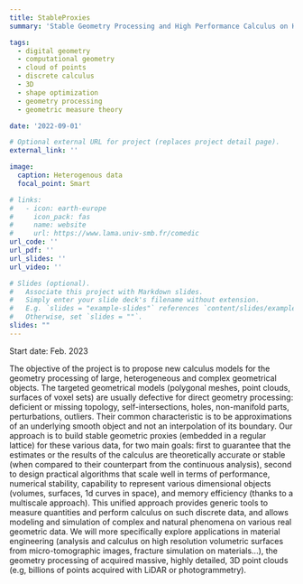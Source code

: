 ```yaml
---
title: StableProxies
summary: 'Stable Geometry Processing and High Performance Calculus on Heterogeneous Geometrical Data (ANR project ANR-22-CE46) Feb. 2023 - Jan. 2028 / Team Leader LAMA'

tags:
  - digital geometry
  - computational geometry
  - cloud of points
  - discrete calculus
  - 3D
  - shape optimization
  - geometry processing
  - geometric measure theory

date: '2022-09-01'

# Optional external URL for project (replaces project detail page).
external_link: ''

image:
  caption: Heterogenous data
  focal_point: Smart

# links:
#   - icon: earth-europe
#     icon_pack: fas
#     name: website
#     url: https://www.lama.univ-smb.fr/comedic
url_code: ''
url_pdf: ''
url_slides: ''
url_video: ''

# Slides (optional).
#   Associate this project with Markdown slides.
#   Simply enter your slide deck's filename without extension.
#   E.g. `slides = "example-slides"` references `content/slides/example-slides.md`.
#   Otherwise, set `slides = ""`.
slides: ""
---
```


Start date: Feb. 2023

The objective of the project is to propose new calculus models for the
geometry processing of large, heterogeneous and complex geometrical
objects. The targeted geometrical models (polygonal meshes, point
clouds, surfaces of voxel sets) are usually defective for direct
geometry processing: deficient or missing topology,
self-intersections, holes, non-manifold parts, perturbations,
outliers. Their common characteristic is to be approximations of an
underlying smooth object and not an interpolation of its boundary. Our
approach is to build stable geometric proxies (embedded in a regular
lattice) for these various data, for two main goals: first to
guarantee that the estimates or the results of the calculus are
theoretically accurate or stable (when compared to their counterpart
from the continuous analysis), second to design practical algorithms
that scale well in terms of performance, numerical stability,
capability to represent various dimensional objects (volumes,
surfaces, 1d curves in space), and memory efficiency (thanks to a
multiscale approach). This unified approach provides generic tools to
measure quantities and perform calculus on such discrete data, and
allows modeling and simulation of complex and natural phenomena on
various real geometric data. We will more specifically explore
applications in material engineering (analysis and calculus on high
resolution volumetric surfaces from micro-tomographic images, fracture
simulation on materials...), the geometry processing of acquired
massive, highly detailed, 3D point clouds (e.g, billions of points
acquired with LiDAR or photogrammetry).
